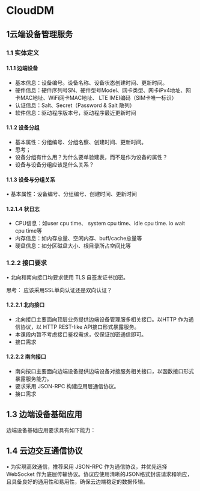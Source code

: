 # CloudDM

## 1云端设备管理服务

### 1.1 实体定义

#### 1.1.1 边端设备

- ﻿基本信息：设备编号。设备名称、设备状态创建时间、更新时间。
- ﻿硬件信息：硬件序列号SN、硬件型号Model、网卡类型、网卡iPv4地址、网卡MAC地址、WiFi网卡MAC地址、
   LTE IMEI编码（SIM卡唯一标识）
- ﻿认证信息：Salt、Secret（Password & Salt 散列）
- ﻿软件信息：驱动程序版本号，驱动程序最近更新时间

#### 1.1.2 设备分组

- ﻿﻿基本属性：分组编号、分组名察、创建时间、更新时间。
- ﻿﻿思考；
- ﻿﻿设备分组有什么用？为什么要单验建表，而不是作为设备的属性？
- ﻿﻿设备与设备分组应该是什么关系？

#### 1.1.3 设备与分组关系

• 基本属性：设备编号、分组编号、创建时间、更新时间

#### 1.2.1.4 状日志

- ﻿CPU信息：如user cpu time、 system cpu time、idle cpu time. io wait cpu time等
- ﻿内存信息：如内存总量、空闲内存、buff/cache总量等
- ﻿硬盘信息：如分区磁盘大小、根目录所占空间比等

### 1.2.2 接口要求

• 北向和南向接口均要求使用 TLS 自签发证书加密。

思考：
 应该采用SSL单向认证还是双向认证？

#### 1.2.2.1 北向接口

- ﻿﻿北向接口主要面向顶层业务提供边端设备管理服多相关接口。以HTTP 作为通信协议，以 HTTP REST-Iike API接口形式暴露服务。
- ﻿﻿本课段内暂不考虑接口鉴权需求，仅保证加密通信即可。
- ﻿﻿接口需求

#### 1.2.2.2 南向接口

- ﻿南向按口主要面向边端设备提供边端设备对接服务相关接口，以函数接口形式暴露服务能力。
- ﻿要求采用 JSON-RPC 构建应用层通信协议。
- ﻿接口需求

## 1.3 边端设备基础应用

边端设备基础应用要求具有如下能力：

## 1.4 云边交互通信协议

• 为实現高效通信，推荐采用 JSON-RPC 作为通信协议，并优先选择 WebSocket 作为底层传输协议。协议应使用清晰的JSON格式封装请求和响应，且具备良好的通用性和易用性，确保云边端稳定的数据传输。